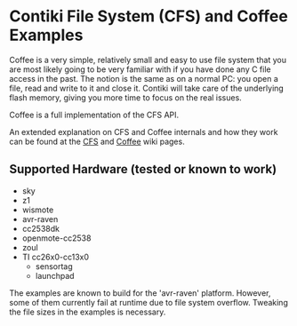Contiki File System (CFS) and Coffee Examples
=============================================

Coffee is a very simple, relatively small and easy to use file system that you
are most likely going to be very familiar with if you have done any C file
access in the past. The notion is the same as on a normal PC: you open a file,
read and write to it and close it. Contiki will take care of the underlying
flash memory, giving you more time to focus on the real issues.

Coffee is a full implementation of the CFS API.

An extended explanation on CFS and Coffee internals and how they work can be
found at the [CFS](https://github.com/contiki-os/contiki/wiki/File-systems) and
[Coffee](https://github.com/contiki-os/contiki/wiki/Coffee-filesystem-example)
wiki pages.

Supported Hardware (tested or known to work)
--------------------------------------------
* sky
* z1
* wismote
* avr-raven
* cc2538dk
* openmote-cc2538
* zoul
* TI cc26x0-cc13x0
    - sensortag
    - launchpad

The examples are known to build for the 'avr-raven' platform. However,
some of them currently fail at runtime due to file system overflow.
Tweaking the file sizes in the examples is necessary.
